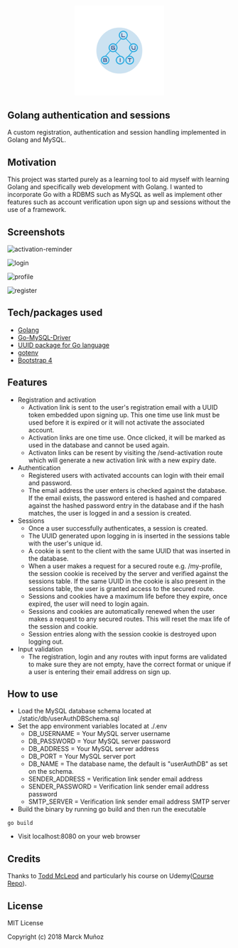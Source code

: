 <html>
    <p align="center" >
        <img width="40%" src="./static/images/lugbit_logo.png"/>
    </p>
</html>

## Golang authentication and sessions
A custom registration, authentication and session handling implemented in Golang and MySQL.

## Motivation
This project was started purely as a learning tool to aid myself with learning Golang and specifically web development with Golang. I wanted to incorporate Go with a RDBMS such as MySQL as well as implement other features such as account verification upon sign up and sessions without the use of a framework.
 
## Screenshots
![activation-reminder](https://user-images.githubusercontent.com/16932395/48658923-e191e480-ea9d-11e8-9c52-6b8500493798.PNG)

![login](https://user-images.githubusercontent.com/16932395/48658924-e22a7b00-ea9d-11e8-9f84-ce506945791e.PNG)

![profile](https://user-images.githubusercontent.com/16932395/48658925-e22a7b00-ea9d-11e8-849d-d51911e36475.PNG)

![register](https://user-images.githubusercontent.com/16932395/48658926-e22a7b00-ea9d-11e8-932d-132f79d86a7e.PNG)

## Tech/packages used
- [Golang](https://golang.org/)
- [Go-MySQL-Driver](github.com/go-sql-driver/mysql)
- [UUID package for Go language](https://github.com/satori/go.uuid)
- [gotenv](github.com/subosito/gotenv)
- [Bootstrap 4](https://getbootstrap.com/)

## Features
* Registration and activation
    - Activation link is sent to the user's registration email with a UUID token embedded upon signing up. This one time use link must be used before it is expired or it will not activate the associated account.
    - Activation links are one time use. Once clicked, it will be marked as used in the database and cannot be used again.
    - Activaton links can be resent by visiting the /send-activation route which will generate a new activation link with a new expiry date.
* Authentication
    - Registered users with activated accounts can login with their email and password.
    - The email address the user enters is checked against the database. If the email exists, the password entered is hashed and compared against the hashed password entry in the database and if the hash matches, the user is logged in and a session is created.
* Sessions
    - Once a user successfully authenticates, a session is created.
    - The UUID generated upon logging in is inserted in the sessions table with the user's unique id.
    - A cookie is sent to the client with the same UUID that was inserted in the database.
    - When a user makes a request for a secured route e.g. /my-profile, the session cookie is received by the server and verified against the sessions table. If the same UUID in the cookie is also present in the sessions table, the user is granted access to the secured route.
    - Sessions and cookies have a maximum life before they expire, once expired, the user will need to login again.
    - Sessions and cookies are automatically renewed when the user makes a request to any secured routes. This will reset the max life of the session and cookie.
    - Session entries along with the session cookie is destroyed upon logging out.
* Input validation
    - The registration, login and any routes with input forms are validated to make sure they are not empty, have the correct format or unique if a user is entering their email address on sign up.

## How to use
* Load the MySQL database schema located at ./static/db/userAuthDBSchema.sql
* Set the app environment variables located at ./.env
    - DB_USERNAME = Your MySQL server username
    - DB_PASSWORD = Your MySQL server password
    - DB_ADDRESS = Your MySQL server address
    - DB_PORT = Your MySQL server port 
    - DB_NAME = The database name, the default is "userAuthDB" as set on the schema.
    - SENDER_ADDRESS = Verification link sender email address
    - SENDER_PASSWORD = Verification link sender email address password
    - SMTP_SERVER = Verification link sender email address SMTP server
* Build the binary by running go build and then run the executable
```
go build

```
* Visit localhost:8080 on your web browser

## Credits
Thanks to [Todd McLeod](https://github.com/GoesToEleven) and particularly his course on Udemy([Course Repo](https://github.com/GoesToEleven/golang-web-dev)).

## License
MIT License

Copyright (c) 2018 Marck Muñoz
